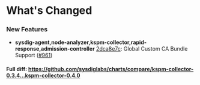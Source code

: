 # What's Changed

### New Features
- **sysdig-agent,node-analyzer,kspm-collector,rapid-response,admission-controller** [2dca8e7c](https://github.com/sysdiglabs/charts/commit/2dca8e7c5308e76c2da63c974ae75c4ad510c201): Global Custom CA Bundle Support ([#961](https://github.com/sysdiglabs/charts/issues/961))
#### Full diff: https://github.com/sysdiglabs/charts/compare/kspm-collector-0.3.4...kspm-collector-0.4.0
